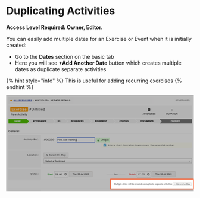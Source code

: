 # Duplicating Activities

**Access Level Required: Owner, Editor.**  
  
You can easily add multiple dates for an Exercise or Event when it is initially created:

* Go to the **Dates** section on the basic tab
*  Here you will see **+Add Another Date** button which creates multiple dates as duplicate separate activities

{% hint style="info" %}
This is useful for adding recurring exercises
{% endhint %}

![](../../.gitbook/assets/add-another-date.png)

